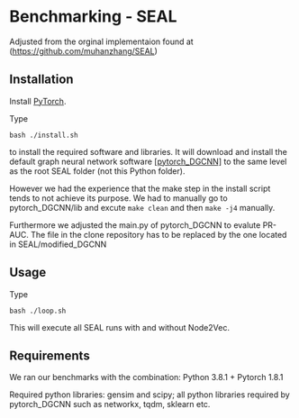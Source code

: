 Benchmarking - SEAL
===============================================================================
Adjusted from the orginal implementaion found at (https://github.com/muhanzhang/SEAL)


Installation
------------

Install [PyTorch](https://pytorch.org/).

Type

    bash ./install.sh

to install the required software and libraries. It will download and install the default graph neural network software [\[pytorch_DGCNN\]](https://github.com/muhanzhang/pytorch_DGCNN) to the same level as the root SEAL folder (not this Python folder).

However we had the experience that the make step in the install script tends to not achieve its purpose. We had to manually go to pytorch_DGCNN/lib and excute ```make clean``` and then ```make -j4``` manually.

Furthermore we adjusted the main.py of pytorch_DGCNN to evalute PR-AUC. The file in the clone repository has to be replaced by the one located in SEAL/modified_DGCNN

Usage
------
Type

    bash ./loop.sh

This will execute all SEAL runs with and without Node2Vec.


Requirements
------------

We ran our benchmarks with the combination: Python 3.8.1 + Pytorch 1.8.1

Required python libraries: gensim and scipy; all python libraries required by pytorch_DGCNN such as networkx, tqdm, sklearn etc.